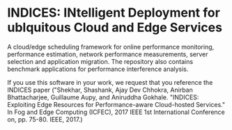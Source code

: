 # INDICES: INtelligent Deployment for ubIquitous Cloud and Edge Services
A cloud/edge scheduling framework for online performance monitoring, performance estimation, network performance measurements,
server selection and application migration. 
The repository also contains benchmark applications for performance interference analysis.

If you use this software in your work, we request that you reference the INDICES paper ("Shekhar, Shashank, Ajay Dev Chhokra, Anirban Bhattacharjee, Guillaume Aupy, and Aniruddha Gokhale. "INDICES: Exploiting Edge Resources for Performance-aware Cloud-hosted Services." In Fog and Edge Computing (ICFEC), 2017 IEEE 1st International Conference on, pp. 75-80. IEEE, 2017.)
